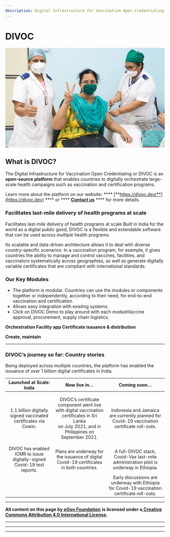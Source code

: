 ```yaml
---
description: Digital Infrastructure for Vaccination Open Credentialing
---
```


# DIVOC

![](.gitbook/assets/VACCINE.jpeg)

## What is DIVOC?

The Digital Infrastructure for Vaccination Open Credentialing or DIVOC is an **open-source platform** that enables countries to digitally orchestrate large-scale health campaigns such as vaccination and certification programs.

Learn more about the platform on our website: **** [**https://divoc.dev/**](https://divoc.dev) **** or **** [**Contact us**](https://divoc.dev) **** for more details.

### **Facilitates last-mile delivery of health programs at scale**

Facilitates last-mile delivery of health programs at scale Built in India for the world as a digital public good, DIVOC is a flexible and extendable software that can be used across multiple health programs.

Its scalable and data-driven architecture allows it to deal with diverse country-specific scenarios. In a vaccination program, for example, it gives countries the ability to manage and control vaccines, facilities, and vaccinators systematically across geographies, as well as generate digitally variable certificates that are compliant with international standards.

### **Our Key Modules**

* The platform is modular. Countries can use the modules or components together or independently, according to their need, for end-to-end vaccination and certification.
* Allows easy integration with existing systems.
* Click on DIVOC Demo to play around with each moduleVaccine approval, procurement, supply chain logistics.

**Orchestration                                     Facility app                    Certificate issuance & distribution**



**Create, maintain**                               &#x20;

****

### **DIVOC’s journey so far: Country stories**

Being deployed across multiple countries, the platform has enabled the issuance of over 1 billion digital certificates in India.

|   Launched at Scale: India                                              |                                                                       Now live in…                                                                       |                                         Coming soon…                                         |
| :---------------------------------------------------------------------: | :------------------------------------------------------------------------------------------------------------------------------------------------------: | :------------------------------------------------------------------------------------------: |
|     1.1 billion digitally signed vaccinated certificates via Cowin.     | <p>DIVOC’s certificate component went live with digital vaccination certificates in Sri Lanka<br>on July 2021, and in Philippines on September 2021.</p> |  Indonesia and Jamaica are currently planned for Covid-19 vaccination certificate roll-outs. |
| DIVOC has enabled ICMR to issue digitally-signed Covid-19 test reports. |                                  Plans are underway for the issuance of digital Covid-19 certificates in both countries.                                 |     A full-DIVOC stack, Covid-Vax last-mile administration pilot is underway in Ethiopia.    |
|                                                                         |                                                                                                                                                          | Early discussions are underway with Ethiopia for Covid-19 vaccination certificate roll-outs. |

****

**All content on this page by**[ **eGov Foundation**](https://egov.org.in) **is licensed under a**[ **Creative Commons Attribution 4.0 International License**](http://creativecommons.org/licenses/by/4.0/)**.**

****

****

****
